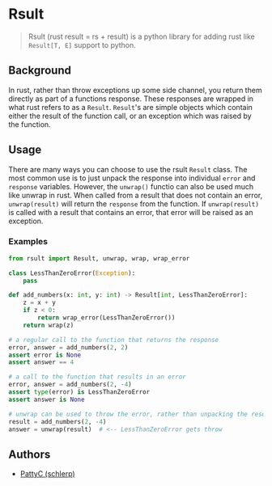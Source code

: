# Rsult

> Rsult (rust result = rs + result) is a python library for adding rust like `Result[T, E]` support to python.

## Background

In rust, rather than throw exceptions up some side channel, you return them directly as part of a functions response.
These responses are wrapped in what rust refers to as a `Result`.
`Result`'s are simple objects which contain either the result of the function call, or an exception which was raised by the function.

## Usage

There are many ways you can choose to use the rsult `Result` class.
The most common use is to just unpack the response into individual `error` and `response` variables.
However, the `unwrap()` functio can also be used much like unwrap in rust.
When called from a result that does not contain an error, `unwrap(result)` will return the `response` from the function.
If `unwrap(result)` is called with a result that contains an error, that error will be raised as an exception.

### Examples

```python
from rsult import Result, unwrap, wrap, wrap_error

class LessThanZeroError(Exception):
    pass

def add_numbers(x: int, y: int) -> Result[int, LessThanZeroError]:
    z = x + y
    if z < 0:
        return wrap_error(LessThanZeroError())
    return wrap(z)

# a regular call to the function that returns the response
error, answer = add_numbers(2, 2)
assert error is None
assert answer == 4

# a call to the function that results in an error
error, answer = add_numbers(2, -4)
assert type(error) is LessThanZeroError
assert answer is None

# unwrap can be used to throw the error, rather than unpacking the result
result = add_numbers(2, -4)
answer = unwrap(result)  # <-- LessThanZeroError gets throw
```

## Authors

- [PattyC (schlerp)](https://github.com/schlerp)
